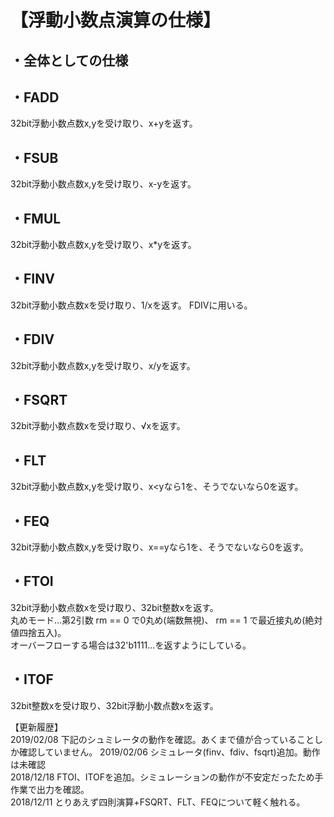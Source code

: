 # 【浮動小数点演算の仕様】

## ・全体としての仕様

## ・FADD
32bit浮動小数点数x,yを受け取り、x+yを返す。

## ・FSUB
32bit浮動小数点数x,yを受け取り、x-yを返す。

## ・FMUL
32bit浮動小数点数x,yを受け取り、x*yを返す。

## ・FINV
32bit浮動小数点数xを受け取り、1/xを返す。
FDIVに用いる。

## ・FDIV
32bit浮動小数点数x,yを受け取り、x/yを返す。

## ・FSQRT
32bit浮動小数点数xを受け取り、√xを返す。

## ・FLT
32bit浮動小数点数x,yを受け取り、x<yなら1を、そうでないなら0を返す。

## ・FEQ
32bit浮動小数点数x,yを受け取り、x==yなら1を、そうでないなら0を返す。

## ・FTOI
32bit浮動小数点数xを受け取り、32bit整数xを返す。  
丸めモード…第2引数 rm == 0 で0丸め(端数無視)、 rm == 1 で最近接丸め(絶対値四捨五入)。  
オーバーフローする場合は32'b1111…を返すようにしている。  

## ・ITOF
32bit整数xを受け取り、32bit浮動小数点数xを返す。


【更新履歴】  
2019/02/08   下記のシュミレータの動作を確認。あくまで値が合っていることしか確認していません。
2019/02/06   シミュレータ(finv、fdiv、fsqrt)追加。動作は未確認  
2018/12/18   FTOI、ITOFを追加。シミュレーションの動作が不安定だったため手作業で出力を確認。  
2018/12/11   とりあえず四則演算+FSQRT、FLT、FEQについて軽く触れる。  
